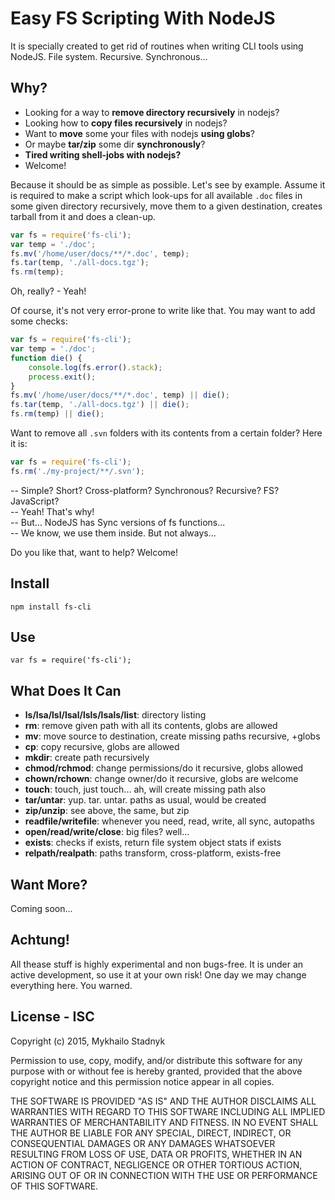 # Easy FS Scripting With NodeJS

It is specially created to get rid of routines when writing CLI tools using
NodeJS. File system. Recursive. Synchronous...

## Why?

 - Looking for a way to **remove directory recursively** in nodejs?
 - Looking how to **copy files recursively** in nodejs?
 - Want to **move** some your files with nodejs **using globs**?
 - Or maybe **tar/zip** some dir **synchronously**?
 - **Tired writing shell-jobs with nodejs?**
 - Welcome!

Because it should be as simple as possible. Let's see by example. Assume it
is required to make a script which look-ups for all available ```.doc``` files 
in some given directory recursively, move them to a given destination, creates 
tarball from it and does a clean-up.

```javascript
var fs = require('fs-cli');
var temp = './doc';
fs.mv('/home/user/docs/**/*.doc', temp);
fs.tar(temp, './all-docs.tgz');
fs.rm(temp);
```

Oh, really? - Yeah!

Of course, it's not very error-prone to write like that. You may want to add 
some checks:

```javascript
var fs = require('fs-cli');
var temp = './doc';
function die() {
    console.log(fs.error().stack);
    process.exit();
}
fs.mv('/home/user/docs/**/*.doc', temp) || die();
fs.tar(temp, './all-docs.tgz') || die();
fs.rm(temp) || die();
```

Want to remove all ```.svn``` folders with its contents from a certain folder?
Here it is:

```javascript
var fs = require('fs-cli');
fs.rm('./my-project/**/.svn');
```

-- Simple? Short? Cross-platform? Synchronous? Recursive? FS? JavaScript?<br>
-- Yeah! That's why!<br>
-- But... NodeJS has Sync versions of fs functions...<br>
-- We know, we use them inside. But not always...

Do you like that, want to help? Welcome!

## Install

    npm install fs-cli

## Use

    var fs = require('fs-cli');

## What Does It Can

 - **ls/lsa/lsl/lsal/lsls/lsals/list**: directory listing
 - **rm**: remove given path with all its contents, globs are allowed
 - **mv**: move source to destination, create missing paths recursive, +globs
 - **cp**: copy recursive, globs are allowed
 - **mkdir**: create path recursively
 - **chmod/rchmod**: change permissions/do it recursive, globs allowed
 - **chown/rchown**: change owner/do it recursive, globs are welcome
 - **touch**: touch, just touch... ah, will create missing path also
 - **tar/untar**: yup. tar. untar. paths as usual, would be created
 - **zip/unzip**: see above, the same, but zip
 - **readfile/writefile**: whenever you need, read, write, all sync, autopaths
 - **open/read/write/close**: big files? well...
 - **exists**: checks if exists, return file system object stats if exists
 - **relpath/realpath**: paths transform, cross-platform, exists-free 

## Want More?

Coming soon...

## Achtung!

All thease stuff is highly experimental and non bugs-free. It is under an active
development, so use it at your own risk! One day we may change everything here. 
You warned.

## License - ISC

Copyright (c) 2015, Mykhailo Stadnyk

Permission to use, copy, modify, and/or distribute this software for any purpose
with or without fee is hereby granted, provided that the above copyright notice 
and this permission notice appear in all copies.

THE SOFTWARE IS PROVIDED "AS IS" AND THE AUTHOR DISCLAIMS ALL WARRANTIES WITH 
REGARD TO THIS SOFTWARE INCLUDING ALL IMPLIED WARRANTIES OF MERCHANTABILITY AND 
FITNESS. IN NO EVENT SHALL THE AUTHOR BE LIABLE FOR ANY SPECIAL, DIRECT, 
INDIRECT, OR CONSEQUENTIAL DAMAGES OR ANY DAMAGES WHATSOEVER RESULTING FROM LOSS
OF USE, DATA OR PROFITS, WHETHER IN AN ACTION OF CONTRACT, NEGLIGENCE OR OTHER 
TORTIOUS ACTION, ARISING OUT OF OR IN CONNECTION WITH THE USE OR PERFORMANCE OF 
THIS SOFTWARE.
